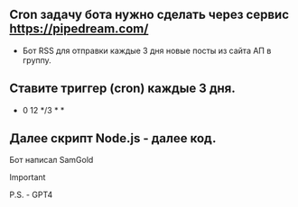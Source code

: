 ## Cron задачу бота нужно сделать через сервис https://pipedream.com/
- Бот RSS для отправки каждые 3 дня новые посты из сайта АП в группу.
## Ставите триггер (cron) каждые 3 дня. 
- 0 12 */3 * *
## Далее скрипт Node.js - далее код.

Бот написал SamGold

> [!IMPORTANT]
>P.S. - GPT4
